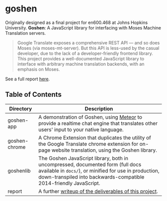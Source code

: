 # goshen

Originally designed as a final project for en600.468 at Johns Hopkins University.
**Goshen**: A JavaScript library for interfacing with Moses Machine Translation servers.

> Google Translate exposes a comprehensive REST API — and so does Moses (via moses-mt-server). But this API is less-used by the casual developer, due to the lack of a developer-friendly frontend library. This project provides a well-documented JavaScript library to interface with arbitrary machine translation backends, with an emphasis on Moses.

See a full report [here](https://github.com/j6k4m8/en600.468-final/blob/master/report/report.md).

## Table of Contents
| Directory | Description |
|-----------|-------------|
| goshen-app | A demonstration of Goshen, using [Meteor](https://meteor.com) to provide a realtime chat engine that translates other users' input to your native language. |
| goshen-chrome | A Chrome Extension that duplicates the utility of the Google Translate chrome extension for on-page website translation, using the Goshen library. |
| goshenlib | The Goshen JavaScript library, both in uncompressed, documented form (full docs available in `docs/`), or minified for use in production, down-transpiled into backwards-compatible 2014-friendly JavaScript. |
| report | A further [writeup of the deliverables of this project](https://github.com/j6k4m8/en600.468-final/blob/master/report/report.md). |
